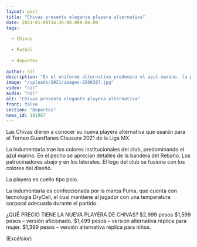 ```yaml
---
layout: post
title: "Chivas presenta elegante playera alternativa"
date: 2021-01-08T16:26:00.000-06:00
tags:
  
  - Chivas
  
  - Futbol
  
  - deportes
  
author: nil
description: "En el uniforme alternativo predomina el azul marino, la playera es cuello tipo polo y en el pecho se aprecian detalles de la bandera del Rebaño"
image: "/uploads/2021/images-2508307.jpg"
video: "nil"
audio: "nil"
alt: "Chivas presenta elegante playera alternativa"
front: false
section: "Deportes"
news_id: 181967
---
```


Las Chivas dieron a conocer su nueva playera alternativa que usarán para el Torneo Guard1anes Clausura 2021 de la Liga MX.

La indumentaria trae los colores institucionales del club, predominando el azul marino. En el pecho se aprecian detalles de la bandera del Rebaño. Los patrocinadores abajo y en los laterales. El logo del club se fusiona con los colores del diseño.

La playera es cuello tipo polo.

La indumentaria es confeccionada por la marca Puma, que cuenta con tecnología DryCell, el cual mantiene al jugador con una temperatura corporal adecuada durante el partido.

¿QUÉ PRECIO TIENE LA NUEVA PLAYERA DE CHIVAS?
$2,999 pesos
$1,599 pesos – versión aficionado.
$1,499 pesos – versión alternativa réplica para mujer.
$1,399 pesos – versión alternativa réplica para niños.

(Excélsior)